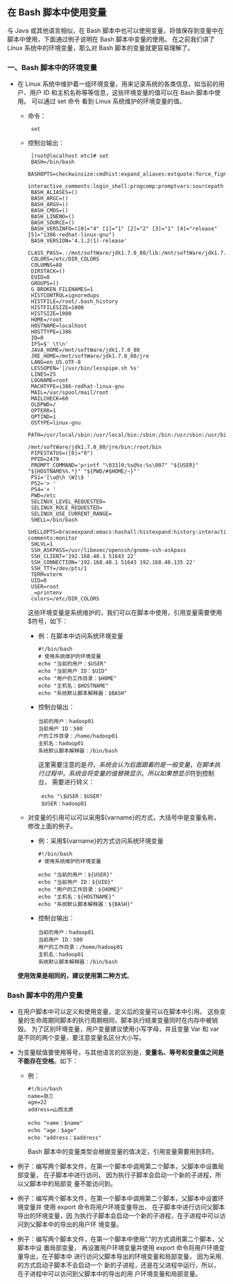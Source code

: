 ## 在 Bash 脚本中使用变量
与 Java 或其他语言相似，在 Bash 脚本中也可以使用变量，将值保存到变量中在脚本中使用，下面通过例子说明在 Bash 脚本中变量的使用。
在之前我们讲了 Linux 系统中的环境变量，那么对 Bash 脚本的变量就更容易理解了。 

### 一、Bash 脚本中的环境变量    

* 在 Linux 系统中维护着一组环境变量，用来记录系统的各类信息，如当前的用户、用户 ID 和主机名称等等信息，这些环境变量的值可以在 Bash 脚本中使用。
可以通过 set 命令 看到 Linux 系统维护的环境变量的值。    
   * 命令： 
    
          set 
 
   * 控制台输出： 
     
          [root@localhost etc]# set
          BASH=/bin/bash
          BASHOPTS=checkwinsize:cmdhist:expand_aliases:extquote:force_fignore:hostcomplete:
                                         interactive_comments:login_shell:progcomp:promptvars:sourcepath
          BASH_ALIASES=()
          BASH_ARGC=()
          BASH_ARGV=()
          BASH_CMDS=()
          BASH_LINENO=()
          BASH_SOURCE=()
          BASH_VERSINFO=([0]="4" [1]="1" [2]="2" [3]="1" [4]="release" [5]="i386-redhat-linux-gnu")
          BASH_VERSION='4.1.2(1)-release'
          CLASS_PASS=.:/mnt/softWare/jdk1.7.0_80/lib:/mnt/softWare/jdk1.7.0_80/jre/lib
          COLORS=/etc/DIR_COLORS
          COLUMNS=88
          DIRSTACK=()
          EUID=0
          GROUPS=()
          G_BROKEN_FILENAMES=1
          HISTCONTROL=ignoredups
          HISTFILE=/root/.bash_history
          HISTFILESIZE=1000
          HISTSIZE=1000
          HOME=/root
          HOSTNAME=localhost
          HOSTTYPE=i386
          ID=0
          IFS=$' \t\n'
          JAVA_HOME=/mnt/softWare/jdk1.7.0_80
          JRE_HOME=/mnt/softWare/jdk1.7.0_80/jre
          LANG=en_US.UTF-8
          LESSOPEN='|/usr/bin/lesspipe.sh %s'
          LINES=25
          LOGNAME=root
          MACHTYPE=i386-redhat-linux-gnu
          MAIL=/var/spool/mail/root
          MAILCHECK=60
          OLDPWD=/
          OPTERR=1
          OPTIND=1
          OSTYPE=linux-gnu
          PATH=/usr/local/sbin:/usr/local/bin:/sbin:/bin:/usr/sbin:/usr/bin:/mnt/softWare/jdk1.7.0_80/bin:
                                                              /mnt/softWare/jdk1.7.0_80/jre/bin:/root/bin
          PIPESTATUS=([0]="0")
          PPID=2479
          PROMPT_COMMAND='printf "\033]0;%s@%s:%s\007" "${USER}" "${HOSTNAME%%.*}" "${PWD/#$HOME/~}"'
          PS1='[\u@\h \W]\$ '
          PS2='> '
          PS4='+ '
          PWD=/etc
          SELINUX_LEVEL_REQUESTED=
          SELINUX_ROLE_REQUESTED=
          SELINUX_USE_CURRENT_RANGE=
          SHELL=/bin/bash
          SHELLOPTS=braceexpand:emacs:hashall:histexpand:history:interactive-comments:monitor
          SHLVL=1
          SSH_ASKPASS=/usr/libexec/openssh/gnome-ssh-askpass
          SSH_CLIENT='192.168.48.1 51643 22'
          SSH_CONNECTION='192.168.48.1 51643 192.168.48.135 22'
          SSH_TTY=/dev/pts/1
          TERM=xterm
          UID=0
          USER=root
          _=printenv
          colors=/etc/DIR_COLORS
 
        这些环境变量是系统维护的，我们可以在脚本中使用，引用变量需要使用$符号，如下：
        
        * 例：在脚本中访问系统环境变量 
        
              #!/bin/bash 
              # 使用系统维护的环境变量 
              echo "当前的用户：$USER" 
              echo "当前用户 ID：$UID" 
              echo "用户的工作目录：$HOME" 
              echo "主机名：$HOSTNAME" 
              echo "系统默认脚本解释器：$BASH" 
 
        * 控制台输出： 
          
              当前的用户：hadoop01
              当前用户 ID：500 
              户的工作目录：/home/hadoop01
              主机名：hadoop01 
              系统默认脚本解释器：/bin/bash 
 
             这里需要注意的是$符，系统会认为后面跟着的是一般变量，在脚本执行过程中，系统会 将变量的值替换显示。所以如果想显示$符到控制台，
             需要进行转义： 
   
               echo "\$USER：$USER" 
               $USER：hadoop01 
 
   * 对变量的引用可以可以采用${varname}的方式，大括号中是变量名称，修改上面的例子。
      * 例：采用${varname}的方式访问系统环境变量 
 
            #!/bin/bash 
            # 使用系统维护的环境变量 

            echo "当前的用户：${USER}" 
            echo "当前用户 ID：${UID}" 
            echo "用户的工作目录：${HOME}" 
            echo "主机名：${HOSTNAME}" 
            echo "系统默认脚本解释器：${BASH}" 
 
      * 控制台输出： 

            当前的用户：hadoop01
            当前用户 ID：500 
            用户的工作目录：/home/hadoop01 
            主机名：hadoop01 
            系统默认脚本解释器：/bin/bash 
 
   **使用效果是相同的，建议使用第二种方式**。 
 
### Bash 脚本中的用户变量    

* 在用户脚本中可以定义和使用变量，定义后的变量可以在脚本中引用。
这些变量的生命周期同脚本的执行周期相同，脚本执行结束变量同时在内存中被销毁。
为了区别环境变量，用户变量建议使用小写字母，并且变量 Var 和 var 是不同的两个变量，要注意变量名区分大小写。    

* 为变量赋值要使用等号，与其他语言的区别是，**变量名、等号和变量值之间是不能存在空格**。如下：    
  * 例： 

        #!/bin/bash 
        name=张三 
        age=22 
        address=山西太原 

        echo "name：$name" 
        echo "age：$age" 
        echo "address：$address" 
 
       Bash 脚本中的变量类型会根据变量的值决定，引用变量需要用到$符。 
 
* 例子：编写两个脚本文件，在第一个脚本中调用第二个脚本，父脚本中设置局部变量， 在子脚本中进行访问，
因为执行子脚本会启动一个新的子进程，所以父脚本中的局部变 量不能访问到。 
 
 
* 例子：编写两个脚本文件，在第一个脚本中调用第二个脚本，父脚本中设置环境变量并 使用 export 命令将用户环境变量导出，
在子脚本中进行访问父脚本导出的环境变量，因 为执行子脚本会启动一个新的子进程，在子进程中可以访问到父脚本中的导出的用户环 境变量。 
 
 
* 例子：编写两个脚本文件，在第一个脚本中使用”.”的方式调用第二个脚本，父脚本中设 置局部变量，
再设置用户环境变量并使用 export 命令将用户环境变量导出，在子脚本中 进行访问父脚本导出的环境变量和局部变量，
因为采用.的方式启动子脚本不会启动一个 新的子进程，还是在父进程中运行，所以，
在子进程中可以访问到父脚本中的导出的用 户环境变量和局部变量。 
